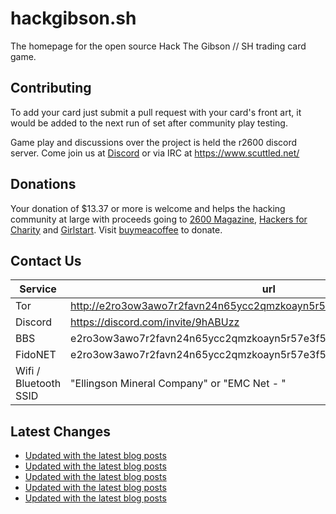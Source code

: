 # hackgibson.sh
The homepage for the open source Hack The Gibson // SH trading card game.


## Contributing

To add your card just submit a pull request with your card's front art, it would be added to the next run of set after community play testing.

Game play and discussions over the project is held the r2600 discord server. Come join us at [Discord](https://discord.com/invite/9hABUzz) or via IRC at https://www.scuttled.net/


## Donations

Your donation of $13.37 or more is welcome and helps the hacking community at large with proceeds going to [2600 Magazine](https://2600.com/), [Hackers for Charity](https://hackersforcharity.org) and [Girlstart](https://girlstart.org).  Visit [buymeacoffee](https://www.buymeacoffee.com/hackgibson.sh) to donate.


## Contact Us

Service | url
-|-
Tor | http://e2ro3ow3awo7r2favn24n65ycc2qmzkoayn5r57e3f56nvjwdcgg32ad.onion
Discord | https://discord.com/invite/9hABUzz
BBS | e2ro3ow3awo7r2favn24n65ycc2qmzkoayn5r57e3f56nvjwdcgg32ad.onion:23
FidoNET | e2ro3ow3awo7r2favn24n65ycc2qmzkoayn5r57e3f56nvjwdcgg32ad.onion:24554
Wifi / Bluetooth SSID | "Ellingson Mineral Company" or "EMC Net - <fidonet address>"

## Latest Changes
<!-- BLOG-POST-LIST:START -->
- [Updated with the latest blog posts](https://github.com/DFW2600/hackgibson.sh/commit/287da230c31fe7a63e021115be71ab2b2566c450)
- [Updated with the latest blog posts](https://github.com/DFW2600/hackgibson.sh/commit/337d7d9c45ab633d328876b7931adb8d44f484c4)
- [Updated with the latest blog posts](https://github.com/DFW2600/hackgibson.sh/commit/1f5fadf5ab9167e2b956aff7fe2a73e95c664113)
- [Updated with the latest blog posts](https://github.com/DFW2600/hackgibson.sh/commit/cd55407c170931241c7289f517df6141263878e1)
- [Updated with the latest blog posts](https://github.com/DFW2600/hackgibson.sh/commit/8d1d3f23c16604ffbdb05fcc279b51056db12b9f)
<!-- BLOG-POST-LIST:END -->
